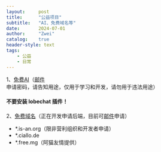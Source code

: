 ```yaml
---
layout:     post
title:      "公益项目"
subtitle:   "AI、免费域名等"
date:       2024-07-01
author:     "Zwei"
catalog:    true
header-style: text
tags:
    - 公益
    - 日常
---
```




1、[免费AI](https://lobe.zwei.de.eu.org/)（[邮件](mailto:post@zwei.de.eu.org)申请密码，请告知用途，仅用于学习和开发，请勿用于违法用途）

#### 不要安装 lobechat 插件！



2、[免费域名](https://libredev.is-an.org)（正在开发申请后端，目前可[邮件](mailto:post@zwei.de.eu.org)申请）

+ *.is-an.org（限非营利组织和开发者申请）
+ *.ciallo.de
+ *.free.mg（阿猫友情提供）

